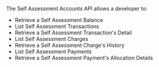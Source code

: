 The Self Assessment Accounts API allows a developer to:

* Retrieve a Self Assessment Balance
* List Self Assessment Transactions
* Retrieve a Self Assessment Transaction's Detail
* List Self Assessment Charges
* Retrieve a Self Assessment Charge's History
* List Self Assessment Payments
* Retrieve a Self Assessment Payment's Allocation Details